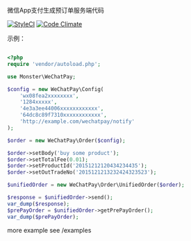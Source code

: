 微信App支付生成预订单服务端代码

[![StyleCI](https://styleci.io/repos/47909918/shield)](https://styleci.io/repos/47909918)
[![Code Climate](https://codeclimate.com/github/twn39/WeChatPay/badges/gpa.svg)](https://codeclimate.com/github/twn39/WeChatPay)


示例：

```php

<?php
require 'vendor/autoload.php';

use Monster\WeChatPay;

$config = new WeChatPay\Config(
    'wx08fea2xxxxxxxx',
    '1284xxxxx',
    '4e3a3ee44006xxxxxxxxxxxx',
    '64dc8c89f7310xxxxxxxxxxxx',
    'http://example.com/wechatpay/notify'
);

$order = new WeChatPay\Order($config);

$order->setBody('buy some product');
$order->setTotalFee(0.01);
$order->setProductId('20151212120434234435');
$order->setOutTradeNo('2015121213232424323523');

$unifiedOrder = new WeChatPay\Order\UnifiedOrder($order);

$response = $unifiedOrder->send();
var_dump($response);
$prePayOrder = $unifiedOrder->getPrePayOrder();
var_dump($prePayOrder);
```

more example see /examples
